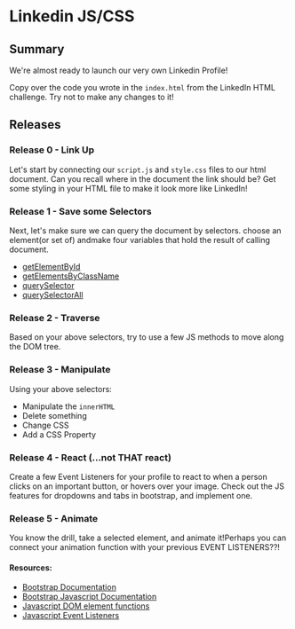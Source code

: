 # Linkedin JS/CSS

## Summary
We're almost ready to launch our very own Linkedin Profile!

Copy over the code you wrote in the `index.html` from the LinkedIn HTML challenge. Try not to make any changes to it!

## Releases

### Release 0 - Link Up
Let's start by connecting our `script.js` and `style.css` files to our html document. Can you recall where in the document the link should be? Get some styling in your HTML file to make it look more like LinkedIn!

### Release 1 - Save some Selectors
Next, let's make sure we can query the document by selectors. choose an element(or set of) andmake four variables that hold the result of calling document.
- [getElementById](https://developer.mozilla.org/en-US/docs/Web/API/Document/getElementById)
- [getElementsByClassName](https://developer.mozilla.org/en-US/docs/Web/API/Document/getElementsByClassName)
- [querySelector](https://developer.mozilla.org/en-US/docs/Web/API/Document/querySelector)
- [querySelectorAll](https://developer.mozilla.org/en-US/docs/Web/API/Document/querySelectorAll)

### Release 2 - Traverse
Based on your above selectors, try to use a few JS methods to move along the DOM tree.

### Release 3 - Manipulate
Using your above selectors:
- Manipulate the `innerHTML`
- Delete something
- Change CSS
- Add a CSS Property

### Release 4 - React (...not THAT react)
Create a few Event Listeners for your profile to react to when a person clicks on an important button, or hovers over your image. Check out the JS features for dropdowns and tabs in bootstrap, and implement one.

### Release 5 - Animate
You know the drill, take a selected element, and animate it!Perhaps you can connect your animation function with your previous EVENT LISTENERS??!

#### Resources:
- [Bootstrap Documentation](https://getbootstrap.com/docs/4.5/getting-started/introduction/)
- [Bootstrap Javascript Documentation](https://getbootstrap.com/docs/3.3/javascript/)
- [Javascript DOM element functions](https://developer.mozilla.org/en-US/docs/Web/API/Element)
- [Javascript Event Listeners](https://developer.mozilla.org/en-US/docs/Learn/JavaScript/Building_blocks/Events)
